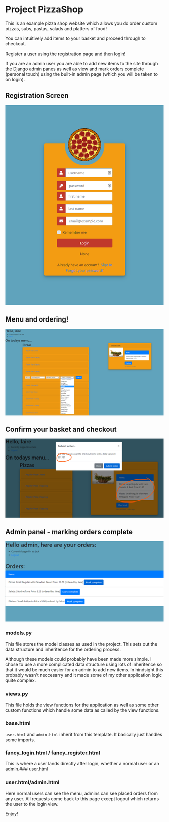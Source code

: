 # Project PizzaShop

This is an example pizza shop website which allows you do order custom pizzas, subs, pastas, salads and platters of food!

You can intuitively add items to your basket and proceed through to checkout.

Register a user using the registration page and then login!

If you are an admin user you are able to add new items to the site through the Django admin panes as well as view and mark orders complete (personal touch) using the built-in admin page (which you will be taken to on login).

## Registration Screen
![Image description](img/pizza_registration.png)

## Menu and ordering!
![Image description](img/pizza_store.png)

## Confirm your basket and checkout
![Image description](img/pizza_store_confirmation.png)

## Admin panel - marking orders complete
![Image description](img/pizza_admin.png)

### models.py
This file stores the model classes as used in the project. This sets out the data structure and inheritence for the ordering process.

Although these models could probably have been made more simple. I chose to use a more complicated data structure using lots of inheritence so that it would be much easier for an admin to add new items. In hindsight this probably wasn't neccesarry and it made some of my other application logic quite complex.

### views.py
This file holds the view functions for the application as well as some other custom functions which handle some data as called by the view functions.

### base.html
```user.html``` and ```admin.html``` inherit from this template. It basically just handles some imports.

### fancy_login.html / fancy_register.html
This is where a user lands directly after login, whether a normal user or an admin.### user.html

### user.html/admin.html
Here normal users can see the menu, admins can see placed orders from any user. All requests come back to this page except logout which returns the user to the login view.

Enjoy!